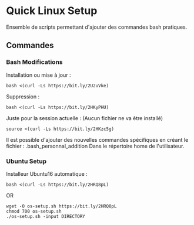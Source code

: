 # Quick Linux Setup
Ensemble de scripts permettant d'ajouter des commandes bash pratiques.

Commandes
--------

### Bash Modifications

Installation ou mise à jour :

    bash <(curl -Ls https://bit.ly/2U2uVke)

Suppression :

    bash <(curl -Ls https://bit.ly/2HKyPHU)

Juste pour la session actuelle : (Aucun fichier ne va être installé)

    source <(curl -Ls https://bit.ly/2HKzc5g)

Il est possible d'ajouter des nouvelles commandes spécifiques en créant le fichier : .bash_personnal_addition
Dans le répertoire home de l'utilisateur.

### Ubuntu Setup

Installeur Ubuntu16 automatique :

    bash <(curl -Ls https://bit.ly/2HRQ8pL)

OR

    wget -O os-setup.sh https://bit.ly/2HRQ8pL
    chmod 700 os-setup.sh
    ./os-setup.sh -input DIRECTORY